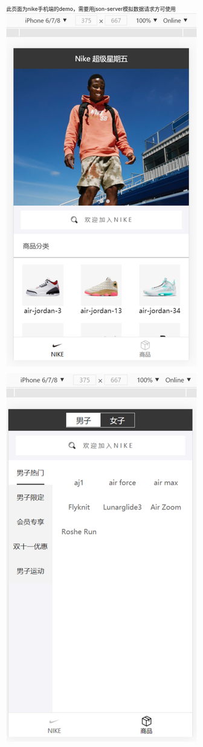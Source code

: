 此页面为nike手机端的demo，需要用json-server模拟数据请求方可使用 
![NIKE图片加载错误](https://raw.githubusercontent.com/tokxys/NIKE-REACT-DEMO/master/ShowWEB/NIKE.PNG)

![PRODUCT图片加载错误](https://raw.githubusercontent.com/tokxys/NIKE-REACT-DEMO/master/ShowWEB/PRODUCT.PNG)

